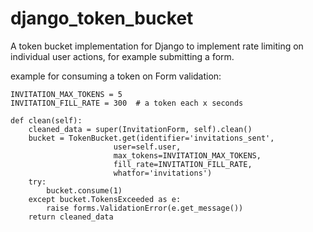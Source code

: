 # django_token_bucket

A token bucket implementation for Django to implement rate limiting
on individual user actions, for example submitting a form.

example for consuming a token on Form validation:

    INVITATION_MAX_TOKENS = 5
    INVITATION_FILL_RATE = 300  # a token each x seconds

    def clean(self):
        cleaned_data = super(InvitationForm, self).clean()
        bucket = TokenBucket.get(identifier='invitations_sent',
                           user=self.user,
                           max_tokens=INVITATION_MAX_TOKENS,
                           fill_rate=INVITATION_FILL_RATE,
                           whatfor='invitations')
        try:
            bucket.consume(1)
        except bucket.TokensExceeded as e:
            raise forms.ValidationError(e.get_message())
        return cleaned_data
